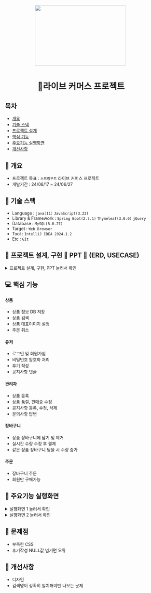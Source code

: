 <h1 align='center'> <img src='https://cdn-icons-png.flaticon.com/512/5208/5208370.png' style='width: 300px; height: 200px;'>&nbsp;</h1>
<h1  align='center'>👕라이브 커머스 프로젝트</h1>



## 목차
- [개요](https://github.com/YoungQWER/LiveCommerce_boot#-개요)
- [기술 스택](https://github.com/YoungQWER/LiveCommerce_boot#-기술-스택)
- [프로젝트 설계](https://github.com/YoungQWER/LiveCommerce_boot#프로젝트-설계)
- [핵심 기능](https://github.com/YoungQWER/LiveCommerce_boot#-핵심-기능)
- [주요기능 실행화면](https://github.com/YoungQWER/LiveCommerce_boot#-주요기능-실행화면)
- [개선사항](https://github.com/YoungQWER/LiveCommerce_boot#-개선사항)
  


## 🚩 개요
- 프로젝트 목표 : `스프링부트` 라이브 커머스 프로젝트
- 개발기간 : 24/06/17 ~ 24/06/27



## 🔧 기술 스택
- Language : `java(11)` `JavaScript(3.22)`
- Library & Framework : `Spring Boot(2.7.1)` `Thymeleaf(3.0.0)` `jQuery`
- Database : `MySQL(8.0.27)`
- Target : `Web Browser`
- Tool : `IntelliJ IDEA 2024.1.2`
- Etc : `Git`

## 👾 프로젝트 설계, 구현 📂 PPT 📂 (ERD, USECASE)

<details><summary>프로젝트 설계, 구현, PPT 눌러서 확인</summary>   
<div align="center">   

![image](https://github.com/YoungQWER/LiveCommerce_boot/assets/157094828/76785628-3126-4603-9450-6b408cde6f0a)
![image](https://github.com/YoungQWER/LiveCommerce_boot/assets/157094828/d7a53e9e-a9b9-4d2d-a33b-9791538ed104)
![image](https://github.com/YoungQWER/LiveCommerce_boot/assets/157094828/ab3cfe48-0852-4bbd-b25b-1d8ffd62e24b)
![image](https://github.com/YoungQWER/LiveCommerce_boot/assets/157094828/cd9e3623-d76b-48b9-9949-631bf31a9f8a)
![image](https://github.com/YoungQWER/LiveCommerce_boot/assets/157094828/44d365fc-9b38-4e66-b857-2e09945f3bb2)
![image](https://github.com/YoungQWER/LiveCommerce_boot/assets/157094828/6525cd4f-da79-4c21-9f40-58a97296f95f)
![image](https://github.com/YoungQWER/LiveCommerce_boot/assets/157094828/b2b0f010-a77a-44e3-b75b-3896e41bd6d6)
![image](https://github.com/YoungQWER/LiveCommerce_boot/assets/157094828/e2e93cb9-dfa9-4b40-8239-49d7ee0e0bca)
![image](https://github.com/YoungQWER/LiveCommerce_boot/assets/157094828/99d7b22b-22b9-46f2-917e-3e3265385638)
![image](https://github.com/YoungQWER/LiveCommerce_boot/assets/157094828/a4d57fa0-83ba-4374-9487-2990cdfd714c)
![image](https://github.com/YoungQWER/LiveCommerce_boot/assets/157094828/19d65652-8c46-4e2e-8e1d-a36df8e59773)
![image](https://github.com/YoungQWER/LiveCommerce_boot/assets/157094828/45f3cab4-69f2-4fb9-b550-2f5755361225)
![image](https://github.com/YoungQWER/LiveCommerce_boot/assets/157094828/909e3106-aade-4aef-ac73-b3a3cd21a09f)
![image](https://github.com/YoungQWER/LiveCommerce_boot/assets/157094828/53178a4b-b233-4ef9-b20f-400bb51d7546)
![image](https://github.com/YoungQWER/LiveCommerce_boot/assets/157094828/e3e8eb5e-c00b-4bde-8a4e-12afe35aa040)
![image](https://github.com/YoungQWER/LiveCommerce_boot/assets/157094828/f975b6fd-9f13-401b-b4aa-3fdc73b0bbb0)
![image](https://github.com/YoungQWER/LiveCommerce_boot/assets/157094828/7bc875fd-3156-4207-949e-0608e81d84cf)
![image](https://github.com/YoungQWER/LiveCommerce_boot/assets/157094828/52c0bc1e-e464-4699-89d5-b511a110bda3)




</div>            
</details>

## 💻 핵심 기능



#### 상품
- 상품 정보 DB 저장
- 상품 검색
- 상품 대표이미지 설정
- 주문 취소

#### 유저
- 로그인 및 회원가입
- 비밀번호 암호화 처리
- 후기 작성
- 공지사항 댓글

#### 관리자
- 상품 등록
- 상품 품절, 판매중 수정
- 공지사항 등록, 수정, 삭제 
- 문의사항 답변

#### 장바구니
- 상품 장바구니에 담기 및 제거
- 실시간 수량 수정 후 결제
- 같은 상품 장바구니 담을 시 수량 증가

#### 주문
- 장바구니 주문
- 회원만 구매가능

## 🎇 주요기능 실행화면

<details>
<summary> 실행화면 1 눌러서 확인</summary>

![1](https://github.com/YoungQWER/LiveCommerce_boot/assets/157094828/7f747d12-f272-4d4a-b83a-0b65fa7d97c4)

</details>

<details>
<summary> 실행화면 2 눌러서 확인</summary>

![2](https://github.com/YoungQWER/LiveCommerce_boot/assets/157094828/c5947f15-1816-439e-ba7e-447fc7947d8c)

</details>

## 🚩 문제점
- 부족한 CSS
- 후기작성 NULL값 넘기면 오류


## 🌄 개선사항
- 디자인
- 검색명이 정확히 일치해야만 나오는 문제
